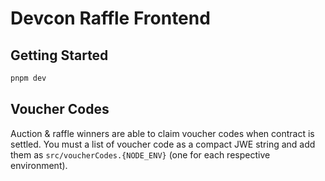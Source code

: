 # Devcon Raffle Frontend

## Getting Started

```bash
pnpm dev
```

## Voucher Codes

Auction & raffle winners are able to claim voucher codes when contract is settled. You must a list of voucher code as a compact JWE string and add them as `src/voucherCodes.{NODE_ENV}` (one for each respective environment).
